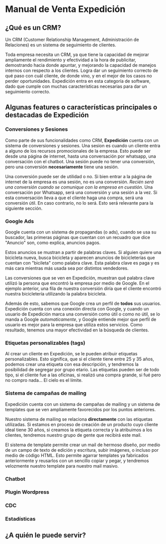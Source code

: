# Manual de Venta Expedición

## ¿Qué es un CRM?

Un CRM (Customer Relationship Management, Administración de Relaciones) es un sistema de seguimiento de clientes. 

Toda empresa necesita un CRM, ya que tiene la capacidad de mejorar ampliamente el rendimiento y efectividad a la hora de publicitar, demostrando hacia donde apuntar, y mejorando la capacidad de manejos internos con respecto a los clientes. Logra dar un seguimiento correcto de qué paso con cuál cliente, de donde vino, y en el mejor de los casos no perder oportunidades. Expedición entra en esta categoría de software, dado que cumple con muchas características necesarias para dar un seguimiento correcto.

## Algunas features o características principales o destacadas de Expedición
### Conversiones y Sesiones

Como parte de sus funcionalidades como CRM, **Expedición** cuenta con un sistema de conversiones y sesiones. Una sesion es cuando un cliente entra a alguno de los recursos promocionales de la empresa. Esto puede ser desde una página de internet, hasta una conversación por whatsapp, una conversación con el chatbot. Una sesión puede no tener una conversión, pero una conversión **necesariamente** tiene una sesión.

Una conversión puede ser de utilidad o no. Si bien entrar a la página de internet de la empresa es una sesión, no es una conversión. *Recién será una conversión cuando se comunique con la empresa en cuestión*. Una conversación por Whatsapp, será una conversión y una sesión a la vez. Si esta conversación lleva a que el cliente haga una compra, será una conversión útil. En caso contrario, no lo será. Esto será relevante para la siguiente sección.

### Google Ads

Google cuenta con un sistema de propagandas (o ads), cuando se usa su buscador, las primeras páginas que cuentan con un recuadro que dice "Anuncio" son, como explica, anuncios pagos.

Estos anuncios se mustran a partir de palabras claves. Si alguien quiere una bicicleta nueva, busca bicicleta y aparecen anuncios de bicicleterías que cuentan con "bicileta" como palabra clave. Esta palabra clave es paga y es más cara mientras más usada sea por distintos vendedores.

Las conversiones que se ven en Expedición, muestran qué palabra clave utilizó la persona que encontró la empresa por medio de Google. En el ejemplo anterior, una  fila de nuestra conversión diría que el cliente encontró nuestra bicicletería utilizando la palabra bicicleta.

Además de esto, sabemos que Google crea un perfil de **todos** sus usuarios. Expedición cuenta con una conexión directa con Google, y cuando un usuario de Expedición marca una conversión como útil o como no útil, se lo manda a Google *automaticamente*, y Google entiende mejor que perfil de usuario es mejor para la empresa que utiliza estos servicios. Como resultado, tenemos una mayor efectividad en la búsqueda de clientes.

### Etiquetas personalizables (tags)
Al crear un cliente en Expedición, se le pueden atribuir etiquetas personalizables. Esto significa, que si el cliente tiene entre 25 y 35 años, podemos crear una etiqueta con esa descripción, y tendremos la posibilidad de segregar por grupo etario. Las etiquetas pueden ser de todo tipo, si el cliente fue a las oficinas, si realizó una compra grande, si fué pero no compro nada... El cielo es el límite.

### Sistema de campañas de mailing
Expedición cuenta con un sistema de campañas de mailing y un sistema de templates que se ven ampliamente favorecidos por los puntos anteriores.

Nuestro sistema de mailing se relaciona **directamente** con las etiquetas utilizadas. Si estamos en proceso de creación de un producto cuyo cliente ideal tiene 30 años, si creamos la etiqueta correcta y la atribuimos a los clientes, tendremos nuestro grupo de gente que recibirá este mail.

El sistema de template permite crear un mail de hermoso diseño, por medio de un campo de texto de edición y escritura, subir imágenes, o incluso por medio de código HTML. Esto permite agarrar templates ya fabricados anteriormente y reusarlos con un sencillo copiar y pegar, y tendremos velozmente nuestro template para nuestro mail masivo.



### Chatbot
### Plugin Wordpress
### CDC
### Estadísticas


## ¿A quién le puede servir?
